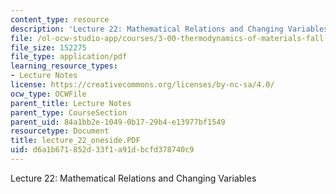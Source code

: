 ```yaml
---
content_type: resource
description: 'Lecture 22: Mathematical Relations and Changing Variables'
file: /ol-ocw-studio-app/courses/3-00-thermodynamics-of-materials-fall-2002/d6a1b671852d33f1a91dbcfd378740c9_lecture_22_oneside.PDF
file_size: 152275
file_type: application/pdf
learning_resource_types:
- Lecture Notes
license: https://creativecommons.org/licenses/by-nc-sa/4.0/
ocw_type: OCWFile
parent_title: Lecture Notes
parent_type: CourseSection
parent_uid: 84a1bb2e-1049-0b17-29b4-e13977bf1549
resourcetype: Document
title: lecture_22_oneside.PDF
uid: d6a1b671-852d-33f1-a91d-bcfd378740c9
---
```

Lecture 22: Mathematical Relations and Changing Variables